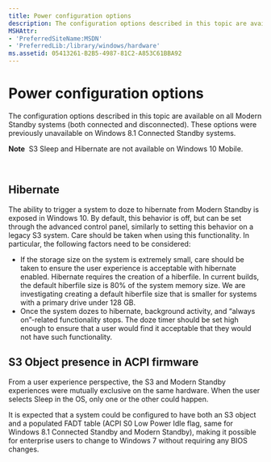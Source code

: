 ```yaml
---
title: Power configuration options
description: The configuration options described in this topic are available on all Modern Standby systems (both connected and disconnected). These options were previously unavailable on Windows 8.1 Connected Standby systems.
MSHAttr:
- 'PreferredSiteName:MSDN'
- 'PreferredLib:/library/windows/hardware'
ms.assetid: 05413261-B2B5-4987-81C2-A853C61BBA92
---
```


# Power configuration options


The configuration options described in this topic are available on all Modern Standby systems (both connected and disconnected). These options were previously unavailable on Windows 8.1 Connected Standby systems.

**Note**  S3 Sleep and Hibernate are not available on Windows 10 Mobile.

 

## Hibernate


The ability to trigger a system to doze to hibernate from Modern Standby is exposed in Windows 10. By default, this behavior is off, but can be set through the advanced control panel, similarly to setting this behavior on a legacy S3 system. Care should be taken when using this functionality. In particular, the following factors need to be considered:

-   If the storage size on the system is extremely small, care should be taken to ensure the user experience is acceptable with hibernate enabled. Hibernate requires the creation of a hiberfile. In current builds, the default hiberfile size is 80% of the system memory size. We are investigating creating a default hiberfile size that is smaller for systems with a primary drive under 128 GB.
-   Once the system dozes to hibernate, background activity, and “always on”-related functionality stops. The doze timer should be set high enough to ensure that a user would find it acceptable that they would not have such functionality.

## S3 Object presence in ACPI firmware


From a user experience perspective, the S3 and Modern Standby experiences were mutually exclusive on the same hardware. When the user selects Sleep in the OS, only one or the other could happen.

It is expected that a system could be configured to have both an S3 object and a populated FADT table (ACPI S0 Low Power Idle flag, same for Windows 8.1 Connected Standby and Modern Standby), making it possible for enterprise users to change to Windows 7 without requiring any BIOS changes.

 

 






